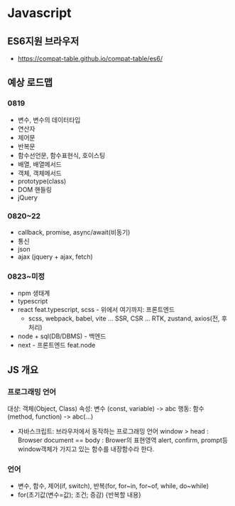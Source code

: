 # Javascript
## ES6지원 브라우저
- https://compat-table.github.io/compat-table/es6/

## 예상 로드맵
### 0819
- 변수, 변수의 데이터타입
- 연산자
- 제어문
- 반복문
- 함수선언문, 함수표현식, 호이스팅
- 배열, 배열메서드
- 객체, 객체메서드
- prototype(class)
- DOM 핸들링
- jQuery
### 0820~22
- callback, promise, async/await(비동기)
- 통신
- json
- ajax (jquery + ajax, fetch)
### 0823~미정
- npm 생태계
- typescript
- react feat.typescript, scss - 위에서 여기까지: 프론트엔드
  - scss, webpack, babel, vite ... SSR, CSR ... RTK, zustand, axios(전, 후처리)
- node + sql(DB/DBMS) - 백엔드
- next - 프론트엔드 feat.node


## JS 개요
### 프로그래밍 언어
대상: 객체(Object, Class)
  속성: 변수 (const, variable) -> abc
  행동: 함수 (method, function) -> abc(...)
- 자바스크립트: 브라우저에서 동작하는 프로그래밍 언어
window > head : Browser
document == body : Brower의 표현영역
alert, confirm, prompt등 window객체가 가지고 있는 함수를 내장함수라 한다.

### 언어
  - 변수, 함수, 제어(if, switch), 반복(for, for~in, for~of, while, do~while)
  - for(초기값(변수=값); 조건; 증감) {반복할 내용}